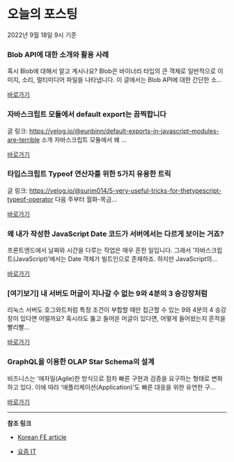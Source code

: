 # 오늘의 포스팅 
2022년 9월 18일 9시 기준 

###  Blob API에 대한 소개와 활용 사례 

 혹시 Blob에 대해서 알고 계시나요? Blob은 바이너리 타입의 큰 객체로 일반적으로 이미지, 소리, 멀티미디어 파일을 나타냅니다. 이 글에서는 Blob API에 대한 간단한 소... 

 [바로가기](https://kofearticle.substack.com/p/korean-fe-article-blob-api) 

###  자바스크립트 모듈에서 default export는 끔찍합니다 

 글 링크: https://velog.io/@eunbinn/default-exports-in-javascript-modules-are-terrible 소개 자바스크립트 모듈에서 왜 ... 

 [바로가기](https://kofearticle.substack.com/p/korean-fe-article-default-export) 

###  타입스크립트 Typeof 연산자를 위한 5가지 유용한 트릭 

 글 링크: https://velog.io/@surim014/5-very-useful-tricks-for-thetypescript-typeof-operator 다음 주부터 월화-목금... 

 [바로가기](https://kofearticle.substack.com/p/korean-fe-article-typeof-5) 

### 왜 내가 작성한 JavaScript Date 코드가 서버에서는 다르게 보이는 거죠? 

 프론트엔드에서 날짜와 시간을 다루는 작업은 매우 흔한 일입니다. 그래서 ‘자바스크립트(JavaScript)’에서는 Date 객체가 빌트인으로 존재하죠. 하지만 JavaScript의... 

 [바로가기](https://yozm.wishket.com/magazine/detail/1695/) 

### [여기보기] 내 서버도 머글이 지나갈 수 없는 9와 4분의 3 승강장처럼 

 리눅스 서버도 호그와트처럼 특정 조건이 부합할 때만 접근할 수 있는 9와 4분의 4 승강장이 있다면 어떨까요? 혹시라도 뚫고 들어온 머글이 있다면, 어떻게 들어왔는지 흔적을 빨리빨... 

 [바로가기](https://yozm.wishket.com/magazine/detail/1692/) 

### GraphQL을 이용한 OLAP Star Schema의 설계 

 비즈니스는 ‘애자일(Agile)한 방식으로 점차 빠른 구현과 검증을 요구하는 형태로 변화하고 있다. 이에 따라 ‘애플리케이션(Application)’도 빠른 대응을 위한 유연한 구... 

 [바로가기](https://yozm.wishket.com/magazine/detail/1689/) 

---

**참조 링크**

- [Korean FE article](https://kofearticle.substack.com) 

- [요즘 IT](https://yozm.wishket.com/magazine) 

